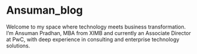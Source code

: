 # Ansuman_blog
Welcome to my space where technology meets business transformation. I’m Ansuman Pradhan, MBA from XIMB and currently an Associate Director at PwC, with deep experience in consulting and enterprise technology solutions.
